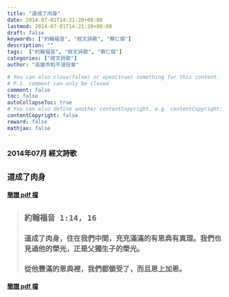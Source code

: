 ```yaml
---
title: "道成了肉身"
date: 2014-07-01T14:21:20+08:00
lastmod: 2014-07-01T14:21:20+08:00
draft: false
keywords: ["約翰福音", "經文詩歌", "蔡仁傑"]
description: ""
tags:  ["約翰福音", "經文詩歌", "蔡仁傑"]
categories: ["經文詩歌"]
author: "高雄市和平浸信會"

# You can also close(false) or open(true) something for this content.
# P.S. comment can only be closed
comment: false
toc: false
autoCollapseToc: true
# You can also define another contentCopyright. e.g. contentCopyright: "This is another copyright."
contentCopyright: false
reward: false
mathjax: false
---
```


### 2014年07月 經文詩歌

## `道成了肉身`

#### [簡譜 pdf 檔](/pdf-h/h201407.pdf "道成了肉身")

> ## `約翰福音 1:14, 16`
> 
> ### 道成了肉身，住在我們中間，充充滿滿的有恩典有真理。我們也見過他的榮光，正是父獨生子的榮光。
>
> ### 從他豐滿的恩典裡，我們都領受了，而且恩上加恩。

#### [簡譜 pdf 檔](/pdf-h/h201407.pdf "道成了肉身")